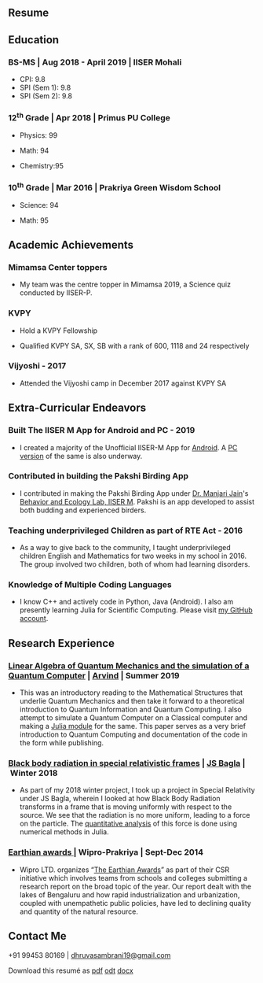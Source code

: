 ## Resume

## Education

### BS-MS \| Aug 2018 - April 2019 \| IISER Mohali
  - CPI: 9.8
  - SPI (Sem 1): 9.8
  - SPI (Sem 2): 9.8

### 12<sup>th</sup> Grade \| Apr 2018 \| Primus PU College

  - Physics: 99

  - Math: 94

  - Chemistry:95

### 10<sup>th</sup> Grade \| Mar 2016 \| Prakriya Green Wisdom School

  - Science: 94

  - Math: 95

## Academic Achievements
### Mimamsa Center toppers

  - My team was the centre topper in Mimamsa 2019, a Science quiz conducted by IISER-P.

### KVPY

  - Hold a KVPY Fellowship

  - Qualified KVPY SA, SX, SB with a rank of 600, 1118 and 24
    respectively

### Vijyoshi - 2017

  - Attended the Vijyoshi camp in December 2017 against KVPY SA

## Extra-Curricular Endeavors

### Built The IISER M App for Android and PC - 2019
  - I created a majority of the Unofficial IISER-M App for [Android](https://github.com/DhruvaSambrani/IISER-Android). A [PC version](https://github.com/DhruvaSambrani/IISERM_pc) of the same is also underway.

### Contributed in building the Pakshi Birding App
  - I contributed in making the Pakshi Birding App under [Dr. Manjari Jain](https://manjarijain.net/)'s [Behavior and Ecology Lab, IISER M](). Pakshi is an app developed  to assist both budding and experienced birders.

### Teaching underprivileged Children as part of RTE Act - 2016
  - As a way to give back to the community, I taught underprivileged children English and Mathematics for two weeks in my school in 2016. The group involved two children, both of whom had learning disorders.

### Knowledge of Multiple Coding Languages
  - I know C++ and actively code in Python, Java (Android). I also am presently learning Julia for Scientific Computing. Please visit [my GitHub account](https://github.com/DhruvaSambrani/repo).

## Research Experience

### [Linear Algebra of Quantum Mechanics and the simulation of a Quantum Computer](./papers/qc.pdf) \| [Arvind](http://14.139.227.202/Faculty/arvind/) \| Summer 2019
  - This was an introductory reading to the Mathematical Structures that underlie Quantum Mechanics and then take it forward to a theoretical introduction to Quantum Information and Quantum Computing. I also attempt to simulate a Quantum Computer on a Classical computer and making a [Julia module](https://github.com/DhruvaSambrani/Quantum-Computing) for the same. This paper serves as a very brief introduction to Quantum Computing and documentation of the code in the form while publishing.

### [Black body radiation in special relativistic frames](./papers/bbr_vel_trans.pdf) \| [JS Bagla](http://14.139.227.202/Faculty/jasjeet/index.html) \| Winter 2018

  - As part of my 2018 winter project, I took up a project in Special Relativity under JS Bagla, wherein I looked at how Black Body Radiation transforms in a frame that is moving uniformly with respect to the source. We see that the radiation is no more uniform, leading to a force on the particle. The [quantitative analysis](./papers/bbr_f_on_particle.pdf) of this force is done using numerical methods in Julia.

### [Earthian awards ](https://drive.google.com/file/d/0B8vd4YD-FkfkUmZhUVUwQU53NzdORGpneTlQbE5kaEhNYlRj/view?usp=sharing)\| Wipro-Prakriya \| Sept-Dec 2014

  - Wipro LTD. organizes “[The Earthian Awards](http://wiprofoundation.org/earthian)” as part of their CSR initiative which involves teams from schools and colleges submitting a research report on the broad topic of the year. Our report dealt with the lakes of Bengaluru and how rapid industrialization and urbanization, coupled with unempathetic public policies, have led to declining quality and quantity of the natural resource.

## Contact Me
\+91 99453 80169 \| [dhruvasambrani19@gmail.com](mailto:dhruvasambrani19@gmail.com?subject=Response%20to%20CV)


Download this resumé as [pdf](resume.pdf) [odt](resume.odt) [docx](resume.docx)
